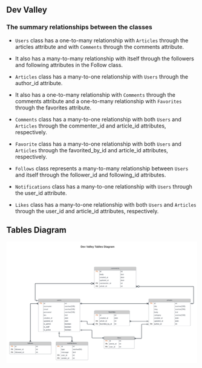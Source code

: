 ## Dev Valley

### The summary relationships between the classes

- `Users` class has a one-to-many relationship with `Articles` through the articles attribute and with `Comments` through the comments attribute.
- It also has a many-to-many relationship with itself through the followers and following attributes in the Follow class.

- `Articles` class has a many-to-one relationship with `Users` through the author_id attribute.
- It also has a one-to-many relationship with `Comments` through the comments attribute and a one-to-many relationship with `Favorites` through the favorites attribute.

- `Comments` class has a many-to-one relationship with both `Users` and `Articles` through the commenter_id and article_id attributes, respectively.

- `Favorite` class has a many-to-one relationship with both `Users` and `Articles` through the favorited_by_id and article_id attributes, respectively.

- `Follows` class represents a many-to-many relationship between `Users` and itself through the follower_id and following_id attributes.

- `Notifications` class has a many-to-one relationship with `Users` through the user_id attribute.

- `Likes` class has a many-to-one relationship with both `Users` and `Articles` through the user_id and article_id attributes, respectively.

## Tables Diagram

![](dev_valley_tables_diagram/tables_diagram.png)
